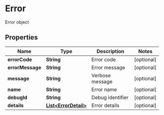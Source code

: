 # Error

Error object

## Properties

| Name             | Type                                          | Description      | Notes      |
| ---------------- | --------------------------------------------- | ---------------- | ---------- |
| **errorCode**    | **String**                                    | Error code       | [optional] |
| **errorMessage** | **String**                                    | Error message    | [optional] |
| **message**      | **String**                                    | Verbose message  | [optional] |
| **name**         | **String**                                    | Error name       | [optional] |
| **debugId**      | **String**                                    | Debug identifier | [optional] |
| **details**      | [**List&lt;ErrorDetail&gt;**](ErrorDetail.md) | Error details    | [optional] |
